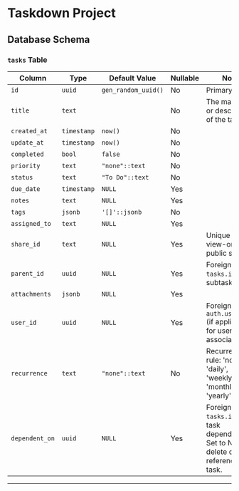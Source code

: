 # Taskdown Project

## Database Schema

### `tasks` Table

| Column        | Type        | Default Value         | Nullable | Notes                                                                 |
|---------------|-------------|-----------------------|----------|-----------------------------------------------------------------------|
| `id`          | `uuid`      | `gen_random_uuid()`   | No       | Primary Key                                                           |
| `title`       | `text`      |                       | No       | The main title or description of the task.                            |
| `created_at`  | `timestamp` | `now()`               | No       |                                                                       |
| `update_at`   | `timestamp` | `now()`               | No       |                                                                       |
| `completed`   | `bool`      | `false`               | No       |                                                                       |
| `priority`    | `text`      | `"none"::text`        | No       |                                                                       |
| `status`      | `text`      | `"To Do"::text`       | No       |                                                                       |
| `due_date`    | `timestamp` | `NULL`                | Yes      |                                                                       |
| `notes`       | `text`      | `NULL`                | Yes      |                                                                       |
| `tags`        | `jsonb`     | `'[]'::jsonb`         | No       |                                                                       |
| `assigned_to` | `text`      | `NULL`                | Yes      |                                                                       |
| `share_id`    | `text`      | `NULL`                | Yes      | Unique ID for view-only public sharing                                |
| `parent_id`   | `uuid`      | `NULL`                | Yes      | Foreign key to `tasks.id` (for subtasks).                               |
| `attachments` | `jsonb`     | `NULL`                | Yes      |                                                                       |
| `user_id`     | `uuid`      | `NULL`                | Yes      | Foreign key to `auth.users.id` (if applicable for user association).    |
| `recurrence`  | `text`      | `"none"::text`        | No       | Recurrence rule: 'none', 'daily', 'weekly', 'monthly', 'yearly'.      |
| `dependent_on`| `uuid`      | `NULL`                | Yes      | Foreign key to `tasks.id` (for task dependencies). Set to NULL on delete of referenced task. |

---

```